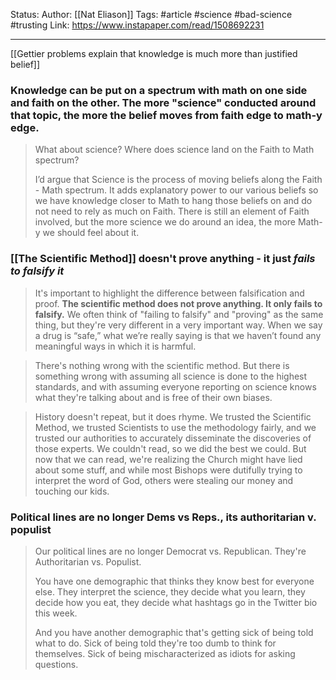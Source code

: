 Status:
Author: [[Nat Eliason]]
Tags: #article #science #bad-science #trusting
Link: https://www.instapaper.com/read/1508692231
***
[[Gettier problems explain that knowledge is much more than justified belief]]

### Knowledge can be put on a spectrum with math on one side and faith on the other. The more "science" conducted around that topic, the more the belief moves from faith edge to math-y edge.

> What about science? Where does science land on the Faith to Math spectrum?
>
> I’d argue that Science is the process of moving beliefs along the Faith - Math spectrum. It adds explanatory power to our various beliefs so we have knowledge closer to Math to hang those beliefs on and do not need to rely as much on Faith. There is still an element of Faith involved, but the more science we do around an idea, the more Math-y we should feel about it.

### [[The Scientific Method]] doesn't prove anything - it just *fails to falsify it*

> It's important to highlight the difference between falsification and proof. **The scientific method does not prove anything. It only fails to falsify.** We often think of "failing to falsify" and "proving" as the same thing, but they're very different in a very important way. When we say a drug is “safe,” what we’re really saying is that we haven’t found any meaningful ways in which it is harmful.

> There's nothing wrong with the scientific method. But there is something wrong with assuming all science is done to the highest standards, and with assuming everyone reporting on science knows what they're talking about and is free of their own biases.

> History doesn't repeat, but it does rhyme. We trusted the Scientific Method, we trusted Scientists to use the methodology fairly, and we trusted our authorities to accurately disseminate the discoveries of those experts. We couldn't read, so we did the best we could. But now that we can read, we're realizing the Church might have lied about some stuff, and while most Bishops were dutifully trying to interpret the word of God, others were stealing our money and touching our kids.


### Political lines are no longer Dems vs Reps., its authoritarian v. populist

> Our political lines are no longer Democrat vs. Republican. They're Authoritarian vs. Populist.
> 
> You have one demographic that thinks they know best for everyone else. They interpret the science, they decide what you learn, they decide how you eat, they decide what hashtags go in the Twitter bio this week.
> 
> And you have another demographic that's getting sick of being told what to do. Sick of being told they're too dumb to think for themselves. Sick of being mischaracterized as idiots for asking questions.